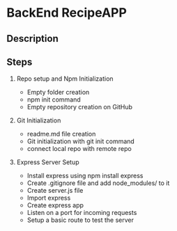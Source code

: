 # BackEnd RecipeAPP

## Description

## Steps

1. Repo setup and Npm Initialization
   
   - Empty folder creation
   - npm init command
   - Empty repository creation on GitHub
  
2. Git Initialization

   - readme.md file creation
   - Git initialization with git init command
   - connect local repo with remote repo

3. Express Server Setup

   - Install express using npm install express
   - Create .gitignore file and add node_modules/ to it
   - Create server.js file
   - Import express
   - Create express app
   - Listen on a port for incoming requests
   - Setup a basic route to test the server

